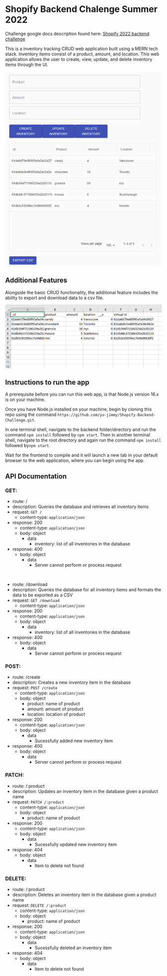 # Shopify Backend Chalenge Summer 2022

Challenge google docs description found here: [Shopify 2022 backend challenge](https://docs.google.com/document/d/1z9LZ_kZBUbg-O2MhZVVSqTmvDko5IJWHtuFmIu_Xg1A/edit#)

This is a inventory tracking CRUD web application built using a MERN tech stack. Inventory items consist of a product, amount, and location. This web application allows the user to create, view, update, and delete inventory items through the UI. 

![image](images/data.png)

## Additional Features
Alongside the basic CRUD functionality, the additional feature includes the ability to export and download data to a csv file.

![image](images/csv.png)

## Instructions to run the app

A prerequisite before you can run this web app, is that Node.js version 16.x is on your machine. 

Once you have Node.js installed on your machine, begin by cloning this repo using the command `https://github.com/yu-jimmy/Shopify-Backend-Challenge.git`. 

In one terminal shell, navigate to the backend folder/directory and run the command `npm install` followed by `npm start`. Then in another terminal shell, navigate to the root directory and again run the command `npm install` followed by`npm start`.

Wait for the frontend to compile and it will launch a new tab in your default browser to the web application, where you can begin using the app.


## API Documentation

### **GET**:
- route: /
- description: Queries the database and retrieves all inventory items
- request: `GET /`
    - content-type: `application/json`
- response: 200
    - content-type: `application/json`
    - body: object
        - data
            - inventory: list of all inventories in the database
- response: 400
    - body: object 
        - data
            - Server cannot perform or process request

<br />

- route: /download
- description: Queries the database for all inventory items and formats the data to be exported as a CSV
- request: `GET /download`
    - content-type: `application/json`
- response: 200
    - content-type: `application/json`
    - body: object
        - data
            - inventory: list of all inventories in the database
- response: 400
    - body: object 
        - data
            - Server cannot perform or process request

### **POST**:
- route: /create
- description: Creates a new inventory item in the database
- request: `POST /create`
    - content-type: `application/json`
    - body: object
        - product: name of product
        - amount: amount of product
        - location: location of product
- response: 200
    - content-type: `application/json`
    - body: object
        - data
            - Sucessfully added new inventory item
- response: 400
    - body: object 
        - data
            - Server cannot perform or process request

### **PATCH**:
- route: /:product
- description: Updates an inventory item in the database given a product name
- request: `PATCH /:product`
    - content-type: `application/json`
    - body: object
        - product: name of product
- response: 200
    - content-type: `application/json`
    - body: object
        - data
            - Sucessfully updated new inventory item
- response: 404
    - body: object 
        - data
            - Item to delete not found

### **DELETE**:
- route: /:product
- description: Deletes an inventory item in the database given a product name
- request: `DELETE /:product`
    - content-type: `application/json`
    - body: object
        - product: name of product
- response: 200
    - content-type: `application/json`
    - body: object
        - data
            - Sucessfully deleted an inventory item
- response: 404
    - body: object 
        - data
            - Item to delete not found
